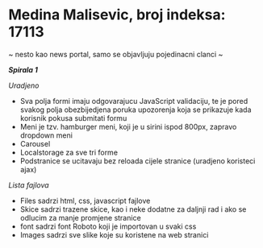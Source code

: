 # Medina Malisevic, broj indeksa: 17113

~ nesto kao news portal, samo se objavljuju pojedinacni clanci ~

***Spirala 1***

*Uradjeno*
- Sva polja formi imaju odgovarajucu JavaScript validaciju, te je pored svakog polja obezbijedjena poruka upozorenja koja se prikazuje kada korisnik pokusa submitati formu
- Meni je tzv. hamburger meni, koji je u sirini ispod 800px, zapravo dropdown meni
- Carousel
- Localstorage za sve tri forme
- Podstranice se ucitavaju bez reloada cijele stranice (uradjeno koristeci ajax)

*Lista fajlova*
- Files sadrzi html, css, javascript fajlove
- Skice sadrzi trazene skice, kao i neke dodatne za daljnji rad i ako se odlucim za manje promjene stranice
- font sadrzi font Roboto koji je importovan u svaki css
- Images sadrzi sve slike koje su koristene na web stranici
